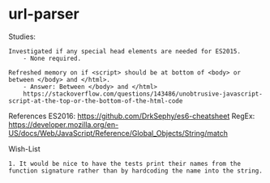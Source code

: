 # url-parser

Studies:

	Investigated if any special head elements are needed for ES2015.
		- None required.

	Refreshed memory on if <script> should be at bottom of <body> or between </body> and </html>.
		- Answer: Between </body> and </html>
		https://stackoverflow.com/questions/143486/unobtrusive-javascript-script-at-the-top-or-the-bottom-of-the-html-code


References
	ES2016: https://github.com/DrkSephy/es6-cheatsheet
	RegEx: https://developer.mozilla.org/en-US/docs/Web/JavaScript/Reference/Global_Objects/String/match



Wish-List

	1. It would be nice to have the tests print their names from the function signature rather than by hardcoding the name into the string.


